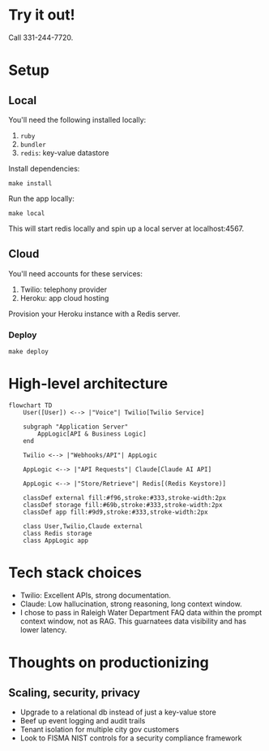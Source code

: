 # Try it out!

Call 331-244-7720.

# Setup

## Local

You'll need the following installed locally:

1. `ruby`
2. `bundler`
3. `redis`: key-value datastore

Install dependencies:

```
make install
```

Run the app locally:

```
make local
```

This will start redis locally and spin up a local server at localhost:4567.

## Cloud

You'll need accounts for these services:

1. Twilio: telephony provider
2. Heroku: app cloud hosting

Provision your Heroku instance with a Redis server.

### Deploy

```
make deploy
```

# High-level architecture

```mermaid
flowchart TD
    User([User]) <--> |"Voice"| Twilio[Twilio Service]

    subgraph "Application Server"
        AppLogic[API & Business Logic]
    end

    Twilio <--> |"Webhooks/API"| AppLogic

    AppLogic <--> |"API Requests"| Claude[Claude AI API]

    AppLogic <--> |"Store/Retrieve"| Redis[(Redis Keystore)]

    classDef external fill:#f96,stroke:#333,stroke-width:2px
    classDef storage fill:#69b,stroke:#333,stroke-width:2px
    classDef app fill:#9d9,stroke:#333,stroke-width:2px

    class User,Twilio,Claude external
    class Redis storage
    class AppLogic app
```

# Tech stack choices

* Twilio: Excellent APIs, strong documentation.
* Claude: Low hallucination, strong reasoning, long context window.
* I chose to pass in Raleigh Water Department FAQ data within the prompt context window, not as RAG. This guarnatees data visibility and has lower latency.

# Thoughts on productionizing

## Scaling, security, privacy

+ Upgrade to a relational db instead of just a key-value store
+ Beef up event logging and audit trails
+ Tenant isolation for multiple city gov customers
+ Look to FISMA NIST controls for a security compliance framework
